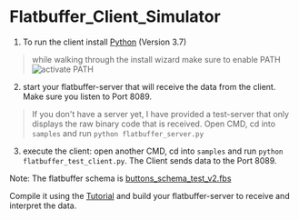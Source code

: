 # Flatbuffer_Client_Simulator

1. To run the client install [Python](https://www.python.org/ftp/python/3.7.9/python-3.7.9-amd64.exe) (Version 3.7)
> while walking through the install wizard make sure to enable PATH
![activate PATH](https://datatofish.com/wp-content/uploads/2018/10/0001_add_Python_to_Path.png)

2. start your flatbuffer-server that will receive the data from the client. Make sure you listen to Port 8089.
> If you don't have a server yet, I have provided a test-server that only displays the raw binary code that is received. Open CMD, cd into ```samples``` and run ``` python flatbuffer_server.py ```

3. execute the client: open another CMD, cd into ```samples``` and run ``` python flatbuffer_test_client.py ```. The Client sends data to the Port 8089.

Note: The flatbuffer schema is [buttons_schema_test_v2.fbs](samples/buttons_schema_test_v2.fbs)

Compile it using the [Tutorial](https://google.github.io/flatbuffers/flatbuffers_guide_tutorial.html) and build your flatbuffer-server to receive and interpret the data.
